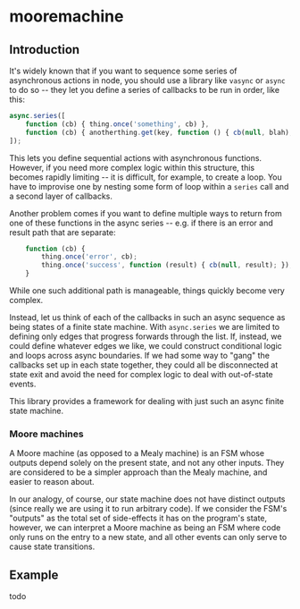 mooremachine
============

Introduction
-----------

It's widely known that if you want to sequence some series of asynchronous
actions in node, you should use a library like `vasync` or `async` to do so --
they let you define a series of callbacks to be run in order, like this:

```js
async.series([
    function (cb) { thing.once('something', cb) },
    function (cb) { anotherthing.get(key, function () { cb(null, blah); }); }
]);
```

This lets you define sequential actions with asynchronous functions. However,
if you need more complex logic within this structure, this becomes rapidly 
limiting -- it is difficult, for example, to create a loop. You have to improvise one by nesting some form of loop within a `series` call and a second
layer of callbacks.

Another problem comes if you want to define multiple ways to return from one of
these functions in the async series -- e.g. if there is an error and result
path that are separate:

```js
    function (cb) {
        thing.once('error', cb);
        thing.once('success', function (result) { cb(null, result); });
    }
```

While one such additional path is manageable, things quickly become very
complex.

Instead, let us think of each of the callbacks in such an async sequence as
being states of a finite state machine. With `async.series` we are limited to
defining only edges that progress forwards through the list. If, instead, we
could define whatever edges we like, we could construct conditional logic and
loops across async boundaries. If we had some way to "gang" the callbacks set
up in each state together, they could all be disconnected at state exit and
avoid the need for complex logic to deal with out-of-state events.

This library provides a framework for dealing with just such an async finite
state machine.

### Moore machines

A Moore machine (as opposed to a Mealy machine) is an FSM whose outputs depend
solely on the present state, and not any other inputs. They are considered
to be a simpler approach than the Mealy machine, and easier to reason about.

In our analogy, of course, our state machine does not have distinct outputs
(since really we are using it to run arbitrary code). If we consider the FSM's
"outputs" as the total set of side-effects it has on the program's state,
however, we can interpret a Moore machine as being an FSM where code only runs
on the entry to a new state, and all other events can only serve to cause
state transitions.

Example
-------

todo

